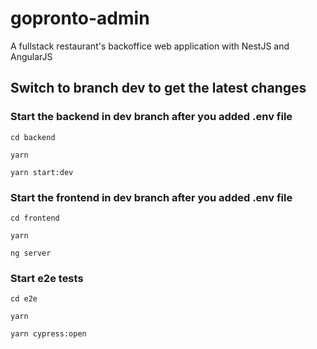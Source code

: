 # gopronto-admin
A fullstack restaurant's backoffice web application with NestJS and AngularJS

## Switch to branch dev to get the latest changes


### Start the backend in dev branch after you added .env file

`cd backend`

`yarn`

`yarn start:dev`



### Start the frontend in dev branch after you added .env file

`cd frontend`

`yarn`

`ng server`



### Start e2e tests
`cd e2e`

`yarn`

`yarn cypress:open`